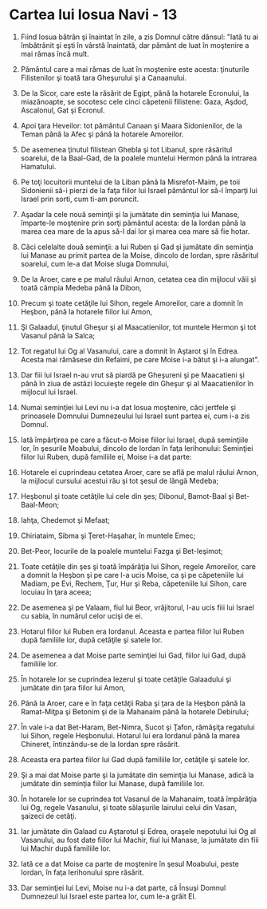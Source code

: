 # Cartea lui Iosua Navi - 13

1. Fiind Iosua bătrân şi înaintat în zile, a zis Domnul către dânsul: "Iată tu ai îmbătrânit şi eşti în vârstă înaintată, dar pământ de luat în moştenire a mai rămas încă mult. 

2. Pământul care a mai rămas de luat în moştenire este acesta: ţinuturile Filistenilor şi toată tara Gheşurului şi a Canaanului. 

3. De la Sicor, care este la răsărit de Egipt, până la hotarele Ecronului, la miazănoapte, se socotesc cele cinci căpetenii filistene: Gaza, Aşdod, Ascalonul, Gat şi Ecronul. 

4. Apoi ţara Heveilor: tot pământul Canaan şi Maara Sidonienilor, de la Teman până la Afec şi până la hotarele Amoreilor. 

5. De asemenea ţinutul filistean Ghebla şi tot Libanul, spre răsăritul soarelui, de la Baal-Gad, de la poalele muntelui Hermon până la intrarea Hamatului. 

6. Pe toţi locuitorii muntelui de la Liban până la Misrefot-Maim, pe toii Sidonienii să-i pierzi de la faţa fiilor lui Israel  pământul lor să-l împarţi lui Israel prin sorti, cum ti-am poruncit. 

7. Aşadar la cele nouă seminţii şi la jumătate din seminţia lui Manase, împarte-le moştenire prin sorţi pământul acesta: de la Iordan până la marea cea mare de la apus să-l dai lor şi marea cea mare să fie hotar. 

8. Căci celelalte două seminţii: a lui Ruben şi Gad şi jumătate din seminţia lui Manase au primit partea de la Moise, dincolo de Iordan, spre răsăritul soarelui, cum le-a dat Moise sluga Domnului, 

9. De la Aroer, care e pe malul râului Arnon, cetatea cea din mijlocul văii şi toată câmpia Medeba până la Dibon, 

10. Precum şi toate cetăţile lui Sihon, regele Amoreilor, care a domnit în Heşbon, până la hotarele fiilor lui Amon, 

11. Şi Galaadul, ţinutul Gheşur şi al Maacatienilor, tot muntele Hermon şi tot Vasanul până la Salca; 

12. Tot regatul lui Og al Vasanului, care a domnit în Aştarot şi în Edrea. Acesta mai rămăsese din Refaimi, pe care Moise i-a bătut şi i-a alungat". 

13. Dar fiii lui Israel n-au vrut să piardă pe Gheşureni şi pe Maacatieni şi până în ziua de astăzi locuieşte regele din Gheşur şi al Maacatienilor în mijlocul lui Israel. 

14. Numai seminţiei lui Levi nu i-a dat Iosua moştenire, căci jertfele şi prinoasele Domnului Dumnezeului lui Israel sunt partea ei, cum i-a zis Domnul. 

15. Iată împărţirea pe care a făcut-o Moise fiilor lui Israel, după seminţiile lor, în şesurile Moabului, dincolo de Iordan în faţa Ierihonului: Seminţiei fiilor lui Ruben, după familiile ei, Moise i-a dat parte: 

16. Hotarele ei cuprindeau cetatea Aroer, care se află pe malul râului Arnon, la mijlocul cursului acestui râu şi tot şesul de lângă Medeba; 

17. Heşbonul şi toate cetăţile lui cele din şes; Dibonul, Bamot-Baal şi Bet-Baal-Meon; 

18. Iahţa, Chedemot şi Mefaat; 

19. Chiriataim, Sibma şi Ţeret-Haşahar, în muntele Emec; 

20. Bet-Peor, locurile de la poalele muntelui Fazga şi Bet-Ieşimot; 

21. Toate cetăţile din şes şi toată împărăţia lui Sihon, regele Amoreilor, care a domnit la Heşbon şi pe care l-a ucis Moise, ca şi pe căpeteniile lui Madiam, pe Evi, Rechem, Ţur, Hur şi Reba, căpeteniile lui Sihon, care locuiau în ţara aceea; 

22. De asemenea şi pe Valaam, fiul lui Beor, vrăjitorul, l-au ucis fiii lui Israel cu sabia, în numărul celor ucişi de ei. 

23. Hotarul fiilor lui Ruben era Iordanul. Aceasta e partea fiilor lui Ruben după familiile lor, după cetăţile şi satele lor. 

24. De asemenea a dat Moise parte seminţiei lui Gad, fiilor lui Gad, după familiile lor. 

25. În hotarele lor se cuprindea Iezerul şi toate cetăţile Galaadului şi jumătate din ţara fiilor lui Amon, 

26. Până la Aroer, care e în faţa cetăţii Raba şi ţara de la Heşbon până la Ramat-Miţpa şi Betonim şi de la Mahanaim până la hotarele Debirului; 

27. În vale i-a dat Bet-Haram, Bet-Nimra, Sucot şi Ţafon, rămăşiţa regatului lui Sihon, regele Heşbonului. Hotarul lui era Iordanul până la marea Chineret, întinzându-se de la Iordan spre răsărit. 

28. Aceasta era partea fiilor lui Gad după familiile lor, cetăţile şi satele lor. 

29. Şi a mai dat Moise parte şi la jumătate din seminţia lui Manase, adică la jumătate din seminţia fiilor lui Manase, după familiile lor. 

30. În hotarele lor se cuprindea tot Vasanul de la Mahanaim, toată împărăţia lui Og, regele Vasanului, şi toate sălaşurile Iairului celui din Vasan, şaizeci de cetăţi. 

31. Iar jumătate din Galaad cu Aştarotul şi Edrea, oraşele nepotului lui Og al Vasanului, au fost date fiilor lui Machir, fiul lui Manase, la jumătate din fiii lui Machir după familiile lor. 

32. Iată ce a dat Moise ca parte de moştenire în şesul Moabului, peste Iordan, în faţa Ierihonului spre răsărit. 

33. Dar seminţiei lui Levi, Moise nu i-a dat parte, că Însuşi Domnul Dumnezeul lui Israel este partea lor, cum le-a grăit El. 

